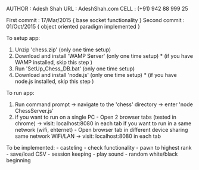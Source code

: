  AUTHOR			: Adesh Shah
 URL			: AdeshShah.com
 CELL			: (+91) 942 88 999 25
 
 First commit	: 17/Mar/2015	{ base socket functionality 			}
 Second commit	: 01/Oct/2015 	{ object oriented paradigm implemented 	}
 
 To setup app:
 1. Unzip 'chess.zip' 					(only one time setup)
 2. Download and install 'WAMP Server' 	(only one time setup)	* (if you have WAMP installed, skip this step	 )
 3. Run 'SetUp_Chess_DB.bat'			(only one time setup)
 3. Download and install 'node.js' 		(only one time setup)	* (if you have node.js installed, skip this step )

 To run app:
 1. Run command prompt 		-> 		navigate to the 'chess' directory 		-> 		enter 'node ChessServer.js'
 2. if you want to run on a single PC
		- Open 2 browser tabs (tested in chrome) 		-> 		visit: localhost:8080 in each tab
    if you want to run in a same network (wifi, ehternet)
		- Open browser tab in different device sharing same network WiFi/LAN 	-> 		visit: localhost:8080 in each tab
		
To be implemented:
	- casteling
	- check functionality
	- pawn to highest rank
	- save/load CSV
	- session keeping
	- play sound
	- random white/black beginning 
